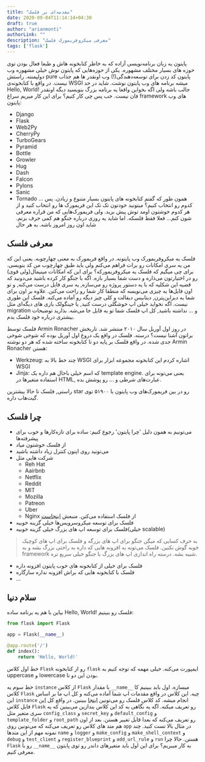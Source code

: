 ```yaml
---
title: "مقدمه‌ای بر فلسک"
date: 2020-09-04T11:14:14+04:30
draft: true
author: "arianmonti"
authorLink: ""
description: "معرفی میکروفریمورک فلسک"
tags: ['flask']
---
```

پایتون یه زبان برنامه‌نویسی آزاده که به خاظر کتابخونه هاش و طبعا فعال بودن توی حوزه های بسیار مختلف مشهوره. یکی از حوزه‌‌ها‌یی که پایتون توش خیلی مشهوره وب دولپمنته. راستش pure پایتون کد زدن برای توسعه‌دهندگی(!) وب اونقدر ها هم جذاب نیست. در واقع با کتابخونه‌ی WSGI میشه برنامه های وب پایتون نوشت. شاید در حد Hello, World! جالب باشه ولی اگه بخواین واقعا یه برنامه بزرگ بنویسید دیگه اونقدر فان نیست. خب پس چی کار کنیم؟ برای این کار میریم سراغ framework های وب پایتون:
- Django
- Flask
- Web2Py
- CherryPy
- TurboGears
- Pyramid
- Bottle
- Growler
- Hug
- Dash
- Falcon
- Pylons
- Sanic
- Tornado
...
همون طور که گفتم کتابخونه های پایتون بسیار متنوع و زیادن. پس کدوم رو انتخاب کنیم؟ میتونید خودتون تک تک این فریمورک ها رو انتخاب کنید و از هر کدوم خوشتون اومد توش پیش برید. ولی فریمورک‌هایی که من قراره معرفی شون کنم... فعلا فقط فلسکه. اما شاید یه روزی درباره جنگو هم کمی حرف بزنم. شاید اون روز امروز باشه. به هر حال

## معرفی فلسک
فلسک یه میکروفریمورک وب پایتونه. در واقع فریمورک به معنی چهارچوبه. یعنی این که من یه سری امکانات رو برات فراهم می‌کنم ولی باید طبق چهارچوب من کد بنویسی. برای چی میگیم که فلسک یه میکروفریمورکه؟ برای این که امکانات مینیمال(ولی قوی) رو در اختیارتون می‌ذاره و دست شما بسیار بازه. اگه با جنگو کار کرده باشید می‌دونید که قضیه این شکلیه که با یه دستور پروژه رو می‌سازه, یه سری فایل درست می‌کنه, و تو اون فایل‌ها یه چیزی می‌نویسه که منطقا کار شما رو راحت‌ می‌کنن. علاوه بر اون برای شما یه دیزاین‌پترن, دیتابیس دیفالت و کلی چیز دیگه رو آماده می‌کنه. فلسک این طوری نیست. اگه نخواید خیلی اپ خوشگلی درست کنید, یا جینگولک بازی های دیگه‌ای مثل migration و ... نداشته باشید, کل اپ فلسک شما تو یه فایل جا می‌شه. بذارید توضیحات بیشتری درباره خود فلسک بدم.

فلسک توسط Armin Ronacher در روز اول آوریل سال ۲۰۱۰ منتشر شد. تاریخش براتون آشنا نیست؟ درسته. فلسک در واقع یک دروغ اول آوریل بوده که شوخی شوخی جدی شده. در واقع فلسک بر پایه دو تا کتابخونه ساخته شده که هر دو نوشته Armin Ronacher هستن:
- Werkzeug: چند خط بالا به WSGI اشاره کردم این کتابخونه مجموعه ابزار برای WSGI
- Jinja: که اسم خیلی باحال هم داره یک template engine. یعنی می‌تونه برای استفاده متغیر‌ها در HTML, عبارت‌های شرطی و ... رو پوشش بده.

راستی, فلسک تا حالا بیشترین star رو در بین فریمورک‌های وب پایتون با ۵۱۹۰۰ توی گیت‌هاب داره.

## چرا فلسک
* می‌تونیم به همون دلیل 'چرا پایتون' رجوع کنیم: ساده برای تازه‌کارها و خوب برای پیشرفته‌ها
* از فلسک خوشتون میاد
* می‌تونید روی اپتون کنترل زیاد داشته باشید
* شرکت هایی مثل
    - Reh Hat
    - Aairbnb 
    - Netflix
    - Reddit
    - MIT
    - Mozilla
    - Patreon
    - Uber
    - Nginx
از فلسک استفاده می‌کنن. منبعش [اینجاست](https://stackshare.io/flask)
* فلسک برای توسعه میکروسرویس‌ها خیلی گزینه خوبیه
*  فلسک برای توسعه اپ های بزرگ خیلی گزینه خوبیه(خیلی scalable)
> به حرف کسایی که میگن جنگو برای اپ های بزرگه و فلسک برای اپ های کوچیک خوبه گوش نکنین. فلسک می‌تونه به افزونه هایی که داره به راحتی بزرگ بشه و به framework شبیه بشه. درسته راه اندازی اپ های بزرگ با جنگو خیلی سریع تره.
* فلسک برای خیلی از کتابخونه های خوب پایتون افزونه داره
* فلسک با کتابخونه هایی که براش افزونه نداره سازگاره
* ...
## سلام دنیا
بیاین با هم یه برنامه ساده Hello, World! فلسک رو ببینیم:

```  Python
from flask import Flask

app = Flask(__name__)

@app.route('/')
def index():
    return 'Hello, World!'
```

خط اول کلاس `Flask` رو از کتابخونه `flask` ایمپورت می‌کنه. خیلی مهمه که توجه کنیم به uppercase و lowercase بودن این دو تا.

خط سوم یه `instance` از کلاس `Flask` با مقدار `__name__` میسازه. اول باید ببینیم کا کلاس `Flask` چیه. این کلاس در واقع مقدمات اپ شما آماده می‌کنه و کل اپ ما بر اساس این `instance` انجام میشه. کد کلاس فلسک رو می‌تونین
[اینجا](https://github.com/pallets/flask/blob/a1fb8f143f5deb545a10ac2758cb7a2b2bd68df3/src/flask/app.py#L62)
ببینین. در واقع کل
[این](https://github.com/pallets/flask/blob/a1fb8f143f5deb545a10ac2758cb7a2b2bd68df3/src/flask/app.py)
فایل کلاس `Flask` رو تعریف میکنه. اگه یه نگاهی به کد این کلاس بندازین می‌بینین که یه سری متغیر   مثل `config_class` و `secret_key` و ‍‍‍‍‍‍‍‍‍‍‍‍‍‍`default_config` و `template_folder` و `root_path` رو تعریف می‌کنه که بعدا قابل تغییر هستن. بعد از اون هم متد های کلاس رو تعریف می‌کنه که می‌تونین روی `app` در مثال بالا تست کنید. چند نمونه مهم از این متد‌ها `name` و `logger` و `make_config` و ‍‍`make_shell_context` و `debug` و ‍`test_client` و `register_blueprint` و `add_url_rule` و `run` هستن.
حالا چرا `Flask` رو با `__name__` به کار میبریم؟ برای این اول باید متغیر‌‌های داندر رو توی پایتون معرفی کنیم.
